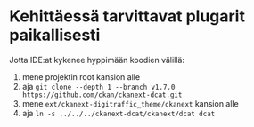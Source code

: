 # Kehittäessä tarvittavat plugarit paikallisesti

Jotta IDE:at kykenee hyppimään koodien välillä:

1. mene projektin root kansion alle
2. aja `git clone --depth 1 --branch v1.7.0 https://github.com/ckan/ckanext-dcat.git`
3. mene `ext/ckanext-digitraffic_theme/ckanext` kansion alle
4. aja `ln -s ../../../ckanext-dcat/ckanext/dcat dcat`
